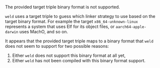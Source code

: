 The provided target triple binary format is not supported.

`weld` uses a target triple to guess which linker strategy to use based on
the target binary format. For example the target `x86_64-unknown-linux`
represents a system that uses Elf for its object files, or
`aarch64-apple-darwin` uses MachO, and so on.

It appears that the provided target triple maps to a binary format that `weld`
does not seem to support for two possible reasons:

1. Either `weld` does not support this binary format at all yet,
2. Either `weld` has not been compiled with this binary format support.